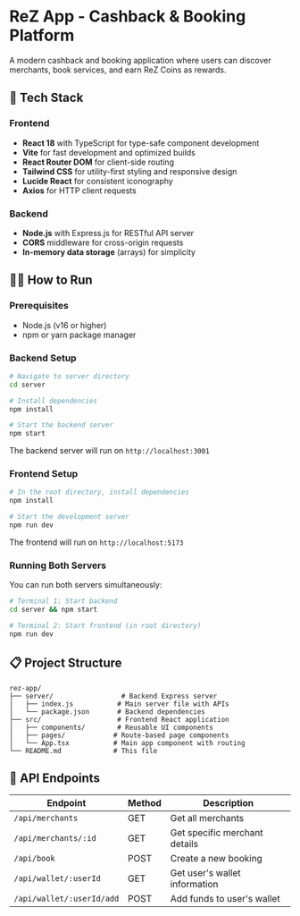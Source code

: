 # ReZ App - Cashback & Booking Platform

A modern cashback and booking application where users can discover merchants, book services, and earn ReZ Coins as rewards.

## 🚀 Tech Stack

### Frontend
- **React 18** with TypeScript for type-safe component development
- **Vite** for fast development and optimized builds
- **React Router DOM** for client-side routing
- **Tailwind CSS** for utility-first styling and responsive design
- **Lucide React** for consistent iconography
- **Axios** for HTTP client requests

### Backend
- **Node.js** with Express.js for RESTful API server
- **CORS** middleware for cross-origin requests
- **In-memory data storage** (arrays) for simplicity

## 🏃‍♂️ How to Run

### Prerequisites
- Node.js (v16 or higher)
- npm or yarn package manager

### Backend Setup
```bash
# Navigate to server directory
cd server

# Install dependencies
npm install

# Start the backend server
npm start
```
The backend server will run on `http://localhost:3001`

### Frontend Setup
```bash
# In the root directory, install dependencies
npm install

# Start the development server
npm run dev
```
The frontend will run on `http://localhost:5173`

### Running Both Servers
You can run both servers simultaneously:
```bash
# Terminal 1: Start backend
cd server && npm start

# Terminal 2: Start frontend (in root directory)
npm run dev
```

## 📋 Project Structure

```
rez-app/
├── server/                 # Backend Express server
│   ├── index.js           # Main server file with APIs
│   └── package.json       # Backend dependencies
├── src/                   # Frontend React application
│   ├── components/        # Reusable UI components
│   ├── pages/            # Route-based page components
│   └── App.tsx           # Main app component with routing
└── README.md             # This file
```

## 🔧 API Endpoints

| Endpoint | Method | Description |
|----------|--------|-------------|
| `/api/merchants` | GET | Get all merchants |
| `/api/merchants/:id` | GET | Get specific merchant details |
| `/api/book` | POST | Create a new booking |
| `/api/wallet/:userId` | GET | Get user's wallet information |
| `/api/wallet/:userId/add` | POST | Add funds to user's wallet |


